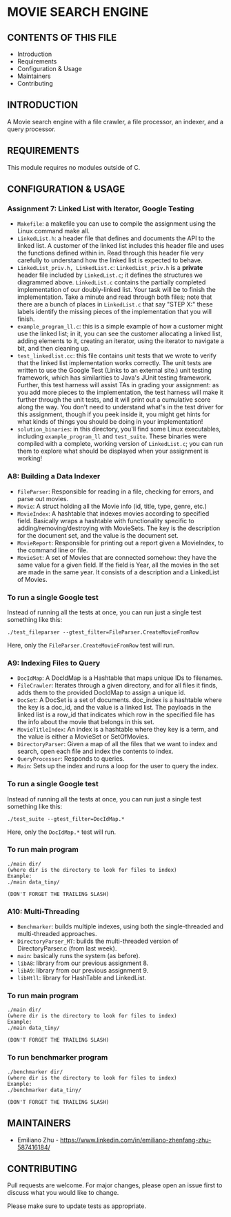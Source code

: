 # MOVIE SEARCH ENGINE

CONTENTS OF THIS FILE
---------------------

 * Introduction
 * Requirements
 * Configuration & Usage
 * Maintainers
 * Contributing


INTRODUCTION
------------

A Movie search engine with a file crawler, a file processor, an indexer, and a query processor.


REQUIREMENTS
------------

This module requires no modules outside of C.


CONFIGURATION & USAGE
-------------

### Assignment 7: Linked List with Iterator, Google Testing

* ```Makefile```: a makefile you can use to compile the assignment using the Linux command make all.
* ```LinkedList.h```: a header file that defines and documents the API to the linked list. A customer of the linked list includes this header file and uses the functions defined within in. Read through this header file very carefully to understand how the linked list is expected to behave.
* ```LinkedList_priv.h, LinkedList.c```: ```LinkedList_priv.h``` is a **private** header file included by ```LinkedList.c```; it defines the structures we diagrammed above. ```LinkedList.c``` contains the partially completed implementation of our doubly-linked list. Your task will be to finish the implementation. Take a minute and read through both files; note that there are a bunch of places in ```LinkedList.c``` that say "STEP X:" these labels identify the missing pieces of the implementation that you will finish.
* ```example_program_ll.c```: this is a simple example of how a customer might use the linked list; in it, you can see the customer allocating a linked list, adding elements to it, creating an iterator, using the iterator to navigate a bit, and then cleaning up.
* ```test_linkedlist.cc```: this file contains unit tests that we wrote to verify that the linked list implementation works correctly. The unit tests are written to use the Google Test (Links to an external site.) unit testing framework, which has similarities to Java's JUnit testing framework. Further, this test harness will assist TAs in grading your assignment: as you add more pieces to the implementation, the test harness will make it further through the unit tests, and it will print out a cumulative score along the way. You don't need to understand what's in the test driver for this assignment, though if you peek inside it, you might get hints for what kinds of things you should be doing in your implementation!
* ```solution_binaries```: in this directory, you'll find some Linux executables, including ```example_program_ll``` and ```test_suite```. These binaries were compiled with a complete, working version of ```LinkedList.c```; you can run them to explore what should be displayed when your assignment is working!


### A8: Building a Data Indexer

* ```FileParser```: Responsible for reading in a file, checking for errors, and parse out movies.
* ```Movie```: A struct holding all the Movie info (id, title, type, genre, etc.)
* ```MovieIndex```: A hashtable that indexes movies according to specified field. Basically wraps a hashtable with functionality specific to adding/removing/destroying with MovieSets. The key is the description for the document set, and the value is the document set.
* ```MovieReport```: Responsible for printing out a report given a MovieIndex, to the command line or file.
* ```MovieSet```: A set of Movies that are connected somehow: they have the same value for a given field. If the field is Year, all the movies in the set are made in the same year. It consists of a description and a LinkedList of Movies.


### To run a single Google test

Instead of running all the tests at once, you can run just a single test something like this: 

```
./test_fileparser --gtest_filter=FileParser.CreateMovieFromRow
```

Here, only the ```FileParser.CreateMovieFromRow``` test will run.


### A9: Indexing Files to Query

* ```DocIdMap```: A DocIdMap is a Hashtable that maps unique IDs to filenames.
* ```FileCrawler```: Iterates through a given directory, and for all files it finds, adds them to the provided DocIdMap to assign a unique id.
* ```DocSet```: A DocSet is a set of documents. doc_index is a hashtable where the key is a doc_id, and the value is a linked list. The payloads in the linked list is a row_id that indicates which row in the specified file has the info about the movie that belongs in this set.
* ```MovieTitleIndex```: An index is a hashtable where they key is a term, and the value is either a MovieSet or SetOfMovies.
* ```DirectoryParser```: Given a map of all the files that we want to index and search, open each file and index the contents to index.
* ```QueryProcessor```: Responds to queries.
* ```Main```: Sets up the index and runs a loop for the user to query the index.


### To run a single Google test

Instead of running all the tests at once, you can run just a single test something like this: 

```
./test_suite --gtest_filter=DocIdMap.*
```

Here, only the ```DocIdMap.*``` test will run. 


### To run main program

```
./main dir/
(where dir is the directory to look for files to index)
Example:
./main data_tiny/

(DON'T FORGET THE TRAILING SLASH)
```


### A10: Multi-Threading

* ```Benchmarker```: builds multiple indexes, using both the single-threaded and multi-threaded approaches.
* ```DirectoryParser_MT```: builds the multi-threaded version of DirectoryParser.c (from last week).
* ```main```: basically runs the system (as before).
* ```libA8```: library from our previous assignment 8.
* ```libA9```: library from our previous assignment 9.
* ```libHtll```: library for HashTable and LinkedList.


### To run main program

```
./main dir/
(where dir is the directory to look for files to index)
Example:
./main data_tiny/

(DON'T FORGET THE TRAILING SLASH)
```


### To run benchmarker program

```
./benchmarker dir/
(where dir is the directory to look for files to index)
Example:
./benchmarker data_tiny/

(DON'T FORGET THE TRAILING SLASH)
```


MAINTAINERS
-----------

 * Emiliano Zhu - https://www.linkedin.com/in/emiliano-zhenfang-zhu-587416184/


CONTRIBUTING
-----------

Pull requests are welcome. For major changes, please open an issue first to
discuss what you would like to change.

Please make sure to update tests as appropriate.
